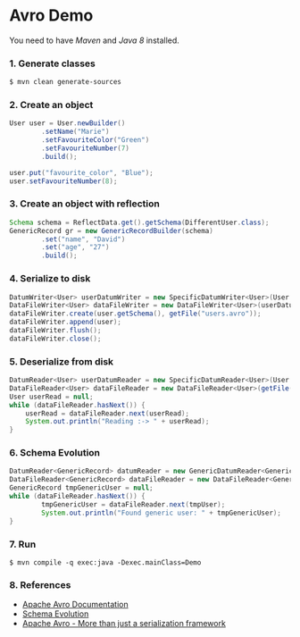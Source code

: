 # Avro Demo

You need to have _Maven_ and _Java 8_ installed.

### 1. Generate classes
```bash
$ mvn clean generate-sources
```

### 2. Create an object
```java
User user = User.newBuilder()
        .setName("Marie")
        .setFavouriteColor("Green")
        .setFavouriteNumber(7)
        .build();

user.put("favourite_color", "Blue");
user.setFavouriteNumber(8);
```        
### 3. Create an object with reflection

```java
Schema schema = ReflectData.get().getSchema(DifferentUser.class);
GenericRecord gr = new GenericRecordBuilder(schema)
        .set("name", "David")
        .set("age", "27")
        .build();  
```                      

### 4. Serialize to disk
```java      
DatumWriter<User> userDatumWriter = new SpecificDatumWriter<User>(User.class);
DataFileWriter<User> dataFileWriter = new DataFileWriter<User>(userDatumWriter);
dataFileWriter.create(user.getSchema(), getFile("users.avro"));
dataFileWriter.append(user);
dataFileWriter.flush();
dataFileWriter.close();
```  

### 5. Deserialize from disk
```java
DatumReader<User> userDatumReader = new SpecificDatumReader<User>(User.class);
DataFileReader<User> dataFileReader = new DataFileReader<User>(getFile("users.avro"), userDatumReader);
User userRead = null;
while (dataFileReader.hasNext()) {
    userRead = dataFileReader.next(userRead);
    System.out.println("Reading :-> " + userRead);
}    
```    

### 6. Schema Evolution
```java
DatumReader<GenericRecord> datumReader = new GenericDatumReader<GenericRecord>(schema);
DataFileReader<GenericRecord> dataFileReader = new DataFileReader<GenericRecord>(getFile("users.avro"), datumReader);
GenericRecord tmpGenericUser = null;
while (dataFileReader.hasNext()) {
        tmpGenericUser = dataFileReader.next(tmpUser);
        System.out.println("Found generic user: " + tmpGenericUser);
}
```

### 7. Run
`$ mvn compile -q exec:java -Dexec.mainClass=Demo `

### 8. References
 * [Apache Avro Documentation](https://avro.apache.org/docs/current/)
 * [Schema Evolution](https://docs.oracle.com/cd/E26161_02/html/GettingStartedGuide/schemaevolution.html)
 * [Apache Avro - More than just a serialization framework](https://www.slideshare.net/ChicagoHUG/avro-chug-20120416)
